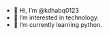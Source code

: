 - 👋 Hi, I’m @kdhabq0123
- 👀 I’m interested in technology.
- 🌱 I’m currently learning python.

<!---
kdhabq0123/kdhabq0123 is a ✨ special ✨ repository because its `README.md` (this file) appears on your GitHub profile.
You can click the Preview link to take a look at your changes.
--->
